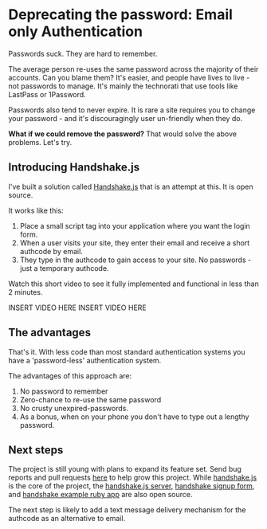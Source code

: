 # Deprecating the password: Email only Authentication

Passwords suck. They are hard to remember.

The average person re-uses the same password across the majority of their accounts. Can you blame them? It's easier, and people have lives to live - not passwords to manage. It's mainly the technorati that use tools like LastPass or 1Password.

Passwords also tend to never expire. It is rare a site requires you to change your password - and it's discouragingly user un-friendly when they do.

**What if we could remove the password?** That would solve the above problems. Let's try.

## Introducing Handshake.js

I've built a solution called [Handshake.js](https://github.com/scottmotte/handshake-js) that is an attempt at this. It is open source.

It works like this:

1. Place a small script tag into your application where you want the login form. 
2. When a user visits your site, they enter their email and receive a short authcode by email.
3. They type in the authcode to gain access to your site. No passwords - just a temporary authcode.

Watch this short video to see it fully implemented and functional in less than 2 minutes.

INSERT VIDEO HERE INSERT VIDEO HERE

## The advantages

That's it. With less code than most standard authentication systems you have a 'password-less' authentication system. 

The advantages of this approach are:
1. No password to remember
2. Zero-chance to re-use the same password
3. No crusty unexpired-passwords. 
4. As a bonus, when on your phone you don't have to type out a lengthy password.

## Next steps 

The project is still young with plans to expand its feature set. Send bug reports and pull requests [here](https://github.com/scottmotte/handshake-js/issues) to help grow this project. While [handshake.js](https://github.com/scottmotte/handshake-js) is the core of the project, the [handshake.js server](https://github.com/scottmotte/handshake), [handshake signup form](https://github.com/scottmotte/handshake-signup), and [handshake example ruby app](https://github.com/scottmotte/handshake-example-ruby) are also open source. 

The next step is likely to add a text message delivery mechanism for the authcode as an alternative to email.


